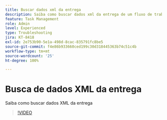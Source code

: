 ```yaml
---
title: Buscar dados xml da entrega
description: Saiba como buscar dados xml da entrega de um fluxo de trabalho
feature: Task Management
role: Admin
level: Experienced
type: Troubleshooting
jira: KT-8418
exl-id: 2e753b90-5e1a-498d-8cac-835791fc8be5
source-git-commit: f4e86b933660ced199c30d318445363b74c51c4b
workflow-type: tm+mt
source-wordcount: '25'
ht-degree: 100%

---
```


# Busca de dados XML da entrega

Saiba como buscar dados XML da entrega

>[!VIDEO](https://video.tv.adobe.com/v/335949?quality=12&learn=on)
